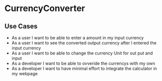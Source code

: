 # CurrencyConverter

## Use Cases
* As a user I want to be able to enter a amount in my input currency
* As a user I want to see the converted output currency after I entered the input currency
* As a user I want to be able to change the currency Unit for out put and input
* As a developer I want to be able to ovveride the currencys with my own
* As a developer I want to have minimal effort to integrate the calculator in my webpage


